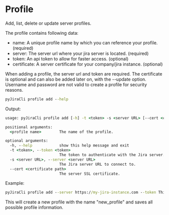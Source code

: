 # Profile

Add, list, delete or update server profiles.

The profile contains following data:

* name: A unique profile name by which you can reference your profile. (required)
* server: The server url where your jira server is located. (required)
* token: An api token to allow for faster access. (optional)
* certificate: A server certificate for your company/jira instance. (optional)

When adding a profile, the server url and token are required.
The certificate is optional and can also be added later on,
with the --update option.
Username and password are not valid to create a profile for security reasons.

```cmd
pyJiraCli profile add --help
```

Output:

```cmd
usage: pyJiraCli profile add [-h] -t <token> -s <server URL> [--cert <certificate path>] <profile name>

positional arguments:
  <profile name>        The name of the profile.

optional arguments:
  -h, --help            show this help message and exit
  -t <token>, --token <token>
                        The token to authenticate with the Jira server.
  -s <server URL>, --server <server URL>
                        The Jira server URL to connect to.
  --cert <certificate path>
                        The server SSL certificate.
```

Example:

```cmd
pyJiraCli profile add --server https://my-jira-instance.com --token This-Is-an-Example-Token profile --cert C:\\Path\\To\\Certificate.crt new_profile
```

This will create a new profile with the name "new_profile" and saves all possible profile information.
